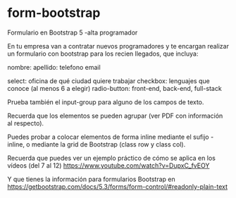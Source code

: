 # form-bootstrap
 
Formulario en Bootstrap 5 -alta programador

En tu empresa van a contratar nuevos programadores y te encargan realizar un formulario con bootstrap para los recien llegados, que incluya:

nombre:
apellido:
telefono
email

select: oficina de qué ciudad quiere trabajar
checkbox: lenguajes que conoce (al menos 6 a elegir)
radio-button: front-end, back-end, full-stack

Prueba también el input-group para alguno de los campos de texto.

Recuerda que los elementos se pueden agrupar (ver PDF con información al respecto).

Puedes probar a colocar elementos de forma inline mediante el sufijo -inline, o mediante la grid de Bootstrap (class row y class col).

Recuerda que puedes ver un ejemplo práctico de cómo se aplica en los vídeos (del 7 al 12) 
https://www.youtube.com/watch?v=DupxC_fvEOY

Y que tienes la información para formularios Bootstrap en  https://getbootstrap.com/docs/5.3/forms/form-control/#readonly-plain-text